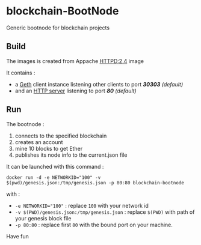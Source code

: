 # blockchain-BootNode
Generic bootnode for blockchain projects

## Build

The images is created from Appache [HTTPD:2.4](https://github.com/docker-library/httpd/blob/12bf8c8883340c98b3988a7bade8ef2d0d6dcf8a/2.4/Dockerfile) image

It contains :
- a [Geth](https://github.com/ethereum/go-ethereum/wiki/geth) client instance listening other clients to port ***30303*** *(default)*
- and an [HTTP server](http://wiki.apache.org/httpd/) listening to port ***80*** *(default)*

## Run

The bootnode :

1. connects to the specified blockchain 
2. creates an account 
3. mine 10 blocks to get Ether
4. publishes its node info to the current.json file

It can be launched with this command : 
```
docker run -d -e NETWORKID="100" -v $(pwd)/genesis.json:/tmp/genesis.json -p 80:80 blockchain-bootnode
```
with : 

* ```-e NETWORKID="100"``` : replace ```100``` with your network id
* ```-v $(PWD)/genesis.json:/tmp/genesis.json``` : replace ```$(PWD)``` with path of your genesis block file
* ```-p 80:80``` : replace first ```80``` with the bound port on your machine.

Have fun
